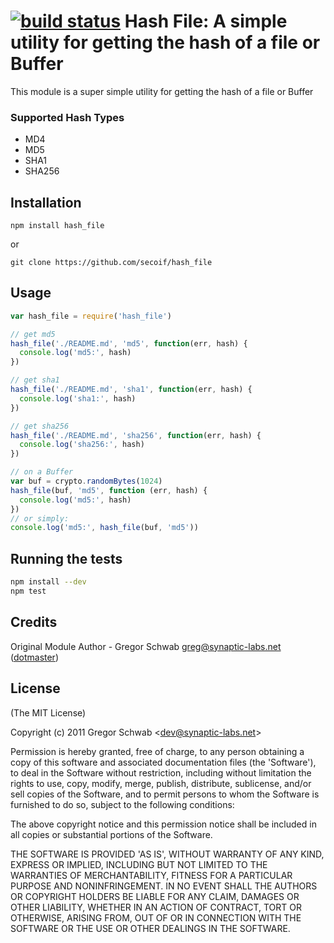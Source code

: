[![build status](https://secure.travis-ci.org/timoxley/hash_file.png)](http://travis-ci.org/timoxley/hash_file)
Hash File: A simple utility for getting the hash of a file or Buffer
============================================

This module is a super simple utility for getting the hash of a file or Buffer

### Supported Hash Types

* MD4
* MD5
* SHA1
* SHA256

## Installation
```
npm install hash_file
```

or

```
git clone https://github.com/secoif/hash_file
```

## Usage 

```js
var hash_file = require('hash_file')

// get md5
hash_file('./README.md', 'md5', function(err, hash) {
  console.log('md5:', hash)
})

// get sha1 
hash_file('./README.md', 'sha1', function(err, hash) {
  console.log('sha1:', hash)
})

// get sha256 
hash_file('./README.md', 'sha256', function(err, hash) {
  console.log('sha256:', hash)
})

// on a Buffer
var buf = crypto.randomBytes(1024)
hash_file(buf, 'md5', function (err, hash) {
  console.log('md5:', hash)
})
// or simply:
console.log('md5:', hash_file(buf, 'md5'))
```

## Running the tests

```sh
npm install --dev
npm test
```

## Credits

Original Module Author - Gregor Schwab greg@synaptic-labs.net ([dotmaster](http://github.com/dotmaster))

## License 

(The MIT License)

Copyright (c) 2011 Gregor Schwab &lt;dev@synaptic-labs.net&gt;

Permission is hereby granted, free of charge, to any person obtaining
a copy of this software and associated documentation files (the
'Software'), to deal in the Software without restriction, including
without limitation the rights to use, copy, modify, merge, publish,
distribute, sublicense, and/or sell copies of the Software, and to
permit persons to whom the Software is furnished to do so, subject to
the following conditions:

The above copyright notice and this permission notice shall be
included in all copies or substantial portions of the Software.

THE SOFTWARE IS PROVIDED 'AS IS', WITHOUT WARRANTY OF ANY KIND,
EXPRESS OR IMPLIED, INCLUDING BUT NOT LIMITED TO THE WARRANTIES OF
MERCHANTABILITY, FITNESS FOR A PARTICULAR PURPOSE AND NONINFRINGEMENT.
IN NO EVENT SHALL THE AUTHORS OR COPYRIGHT HOLDERS BE LIABLE FOR ANY
CLAIM, DAMAGES OR OTHER LIABILITY, WHETHER IN AN ACTION OF CONTRACT,
TORT OR OTHERWISE, ARISING FROM, OUT OF OR IN CONNECTION WITH THE
SOFTWARE OR THE USE OR OTHER DEALINGS IN THE SOFTWARE.
